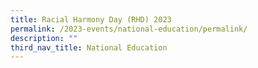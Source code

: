 ```yaml
---
title: Racial Harmony Day (RHD) 2023
permalink: /2023-events/national-education/permalink/
description: ""
third_nav_title: National Education
---
```

